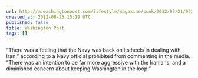 ```yaml
---
url: http://m.washingtonpost.com/lifestyle/magazine/sunk/2012/08/21/96209788-cebd-11e1-aa14-708bac2c7ee9_story.html
created_at: 2012-08-25 15:19 UTC
published: false
title: Washington Post
tags: []
---
```


“There was a feeling that the Navy was back on its heels in dealing with Iran,” according to a Navy official prohibited from commenting in the media. “There was an intention to be far more aggressive with the Iranians, and a diminished concern about keeping Washington in the loop.”
